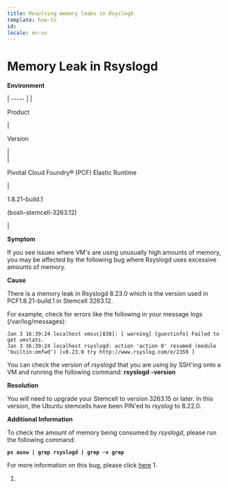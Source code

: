 ```yaml
---
title: Resolving memory leaks in Rsyslogd
template: how-to
id: 
locale: en-us
---
```


# Memory Leak in Rsyslogd

**Environment**

| ----- |
| 

 Product

 | 

 Version

 |  
| 

 Pivotal Cloud Foundry®  (PCF) Elastic Runtime 

 | 

 1.8.21-build.1

 (bosh-stemcell-3263.12)

 | 

**Symptom**

If you see issues where VM's are using unusually high amounts of memory, you may be affected by the following bug where Rsyslogd uses excessive amounts of memory.

**Cause**

There is a memory leak in Rsyslogd 8.23.0 which is the version used in PCF1.8.21-build.1 in Stemcell 3263.12.  

For example, check for errors like the following in your message logs (/var/log/messages):
    
    
    Jan 3 16:39:24 localhost vmsvc[838]: [ warning] [guestinfo] Failed to get vmstats. 
    Jan 3 16:39:24 localhost rsyslogd: action 'action 0' resumed (module 'builtin:omfwd') [v8.23.0 try http://www.rsyslog.com/e/2359 ]
    
     

You can check the version of _rsyslogd_ that you are using by SSH'ing onto a VM and running the following command: **rsyslogd -version** 

**Resolution**

You will need to upgrade your Stemcell to version 3263.15 or later. In this version, the Ubuntu stemcells have been PIN'ed to _rsyslog_ to 8.22.0.

**Additional Information**

To check the amount of memory being consumed by _rsyslogd_, please run the following command:

**`ps auxw | grep rsyslogd | grep -v grep`**

For more information on this bug, please click [here][1] 1.

1.    

[1]: https://github.com/cloudfoundry/bosh/issues/1537%20

